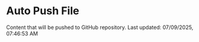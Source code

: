 # Auto Push File

Content that will be pushed to GitHub repository.
Last updated: 07/09/2025, 07:46:53 AM
